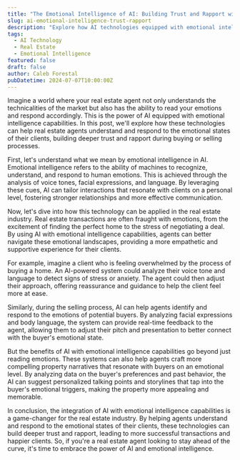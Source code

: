 ```yaml
---
title: "The Emotional Intelligence of AI: Building Trust and Rapport with Clients"
slug: ai-emotional-intelligence-trust-rapport
description: "Explore how AI technologies equipped with emotional intelligence capabilities can help real estate agents understand and respond to the emotional states of their clients."
tags:
  - AI Technology
  - Real Estate
  - Emotional Intelligence
featured: false
draft: false
author: Caleb Forestal
pubDatetime: 2024-07-07T10:00:00Z
---
```


Imagine a world where your real estate agent not only understands the technicalities of the market but also has the ability to read your emotions and respond accordingly. This is the power of AI equipped with emotional intelligence capabilities. In this post, we'll explore how these technologies can help real estate agents understand and respond to the emotional states of their clients, building deeper trust and rapport during buying or selling processes.

First, let's understand what we mean by emotional intelligence in AI. Emotional intelligence refers to the ability of machines to recognize, understand, and respond to human emotions. This is achieved through the analysis of voice tones, facial expressions, and language. By leveraging these cues, AI can tailor interactions that resonate with clients on a personal level, fostering stronger relationships and more effective communication.

Now, let's dive into how this technology can be applied in the real estate industry. Real estate transactions are often fraught with emotions, from the excitement of finding the perfect home to the stress of negotiating a deal. By using AI with emotional intelligence capabilities, agents can better navigate these emotional landscapes, providing a more empathetic and supportive experience for their clients.

For example, imagine a client who is feeling overwhelmed by the process of buying a home. An AI-powered system could analyze their voice tone and language to detect signs of stress or anxiety. The agent could then adjust their approach, offering reassurance and guidance to help the client feel more at ease.

Similarly, during the selling process, AI can help agents identify and respond to the emotions of potential buyers. By analyzing facial expressions and body language, the system can provide real-time feedback to the agent, allowing them to adjust their pitch and presentation to better connect with the buyer's emotional state.

But the benefits of AI with emotional intelligence capabilities go beyond just reading emotions. These systems can also help agents craft more compelling property narratives that resonate with buyers on an emotional level. By analyzing data on the buyer's preferences and past behavior, the AI can suggest personalized talking points and storylines that tap into the buyer's emotional triggers, making the property more appealing and memorable.

In conclusion, the integration of AI with emotional intelligence capabilities is a game-changer for the real estate industry. By helping agents understand and respond to the emotional states of their clients, these technologies can build deeper trust and rapport, leading to more successful transactions and happier clients. So, if you're a real estate agent looking to stay ahead of the curve, it's time to embrace the power of AI and emotional intelligence.